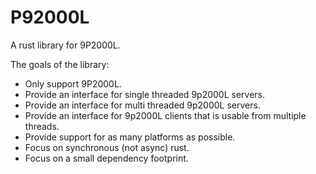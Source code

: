 # P92000L

A rust library for 9P2000L.

The goals of the library:

- Only support 9P2000L.
- Provide an interface for single threaded 9p2000L servers.
- Provide an interface for multi threaded 9p2000L servers.
- Provide an interface for 9p2000L clients that is usable from multiple threads.
- Provide support for as many platforms as possible.
- Focus on synchronous (not async) rust.
- Focus on a small dependency footprint.
